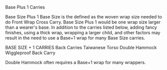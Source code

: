 Base Plus 1 Carries

Base Size Plus 1
Base Size is the defined as the woven wrap size needed to do Front Wrap Cross Carry. Base Size Plus 1 would be one wrap size larger than a wearer's base. In addition to the carries listed below, adding fancy finishes, using a thick wrap, wrapping a larger child, and other factors may result in the need to use a Base+1 wrap for many Base Size carries.

BASE SIZE + 1 CARRIES
Back Carries
Taiwanese
Torso Double Hammock
Wiggleproof Back Carry

Double Hammock often requires a Base+1 wrap for many wrappers.

